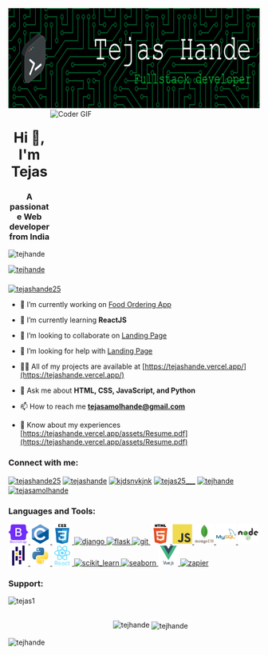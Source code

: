 <img align="centre" src="GithubHeaderImage.png" alt="Coder GIF" height="200" width="100%">
<img align="right" src="https://cdn.dribbble.com/users/2131993/screenshots/4948736/thoughtworks-gif_dribbble.gif" alt="Coder GIF" width="420" height="350">
<h1 align="center">Hi 👋, I'm Tejas</h1>
<h3 align="center">A passionate Web developer from India</h3>

<p align="left"> <img src="https://komarev.com/ghpvc/?username=tejhande&label=Profile%20views&color=0e75b6&style=flat" alt="tejhande" /> </p>

<p align="left"> <a href="https://github.com/ryo-ma/github-profile-trophy"><img src="https://github-profile-trophy.vercel.app/?username=tejhande" alt="tejhande" /></a> </p>

<p align="left"> <a href="https://twitter.com/tejashande25" target="blank"><img src="https://img.shields.io/twitter/follow/tejashande25?logo=twitter&style=for-the-badge" alt="tejashande25" /></a> </p>

- 🔭 I’m currently working on [Food Ordering App](https://windspeed.vercel.app/)

- 🌱 I’m currently learning **ReactJS**

- 👯 I’m looking to collaborate on [Landing Page](https://marsstrong.vercel.app/)

- 🤝 I’m looking for help with [Landing Page](https://marsstrong.vercel.app/)

- 👨‍💻 All of my projects are available at [https://tejashande.vercel.app/](https://tejashande.vercel.app/)

- 💬 Ask me about **HTML, CSS, JavaScript, and Python**

- 📫 How to reach me **tejasamolhande@gmail.com**

- 📄 Know about my experiences [https://tejashande.vercel.app/assets/Resume.pdf](https://tejashande.vercel.app/assets/Resume.pdf)

<h3 align="left">Connect with me:</h3>
<p align="left">
<a href="https://twitter.com/tejashande25" target="blank"><img align="center" src="https://raw.githubusercontent.com/rahuldkjain/github-profile-readme-generator/master/src/images/icons/Social/twitter.svg" alt="tejashande25" height="30" width="40" /></a>
<a href="https://linkedin.com/in/tejashande" target="blank"><img align="center" src="https://raw.githubusercontent.com/rahuldkjain/github-profile-readme-generator/master/src/images/icons/Social/linked-in-alt.svg" alt="tejashande" height="30" width="40" /></a>
<a href="https://kaggle.com/kjdsnvkjnk" target="blank"><img align="center" src="https://raw.githubusercontent.com/rahuldkjain/github-profile-readme-generator/master/src/images/icons/Social/kaggle.svg" alt="kjdsnvkjnk" height="30" width="40" /></a>
<a href="https://instagram.com/tejas25___" target="blank"><img align="center" src="https://raw.githubusercontent.com/rahuldkjain/github-profile-readme-generator/master/src/images/icons/Social/instagram.svg" alt="tejas25___" height="30" width="40" /></a>
<a href="https://www.codechef.com/users/tejhande" target="blank"><img align="center" src="https://cdn.jsdelivr.net/npm/simple-icons@3.1.0/icons/codechef.svg" alt="tejhande" height="30" width="40" /></a>
<a href="https://www.hackerrank.com/tejasamolhande" target="blank"><img align="center" src="https://raw.githubusercontent.com/rahuldkjain/github-profile-readme-generator/master/src/images/icons/Social/hackerrank.svg" alt="tejasamolhande" height="30" width="40" /></a>
</p>

<h3 align="left">Languages and Tools:</h3>
<p align="left"> <a href="https://getbootstrap.com" target="_blank" rel="noreferrer"> <img src="https://raw.githubusercontent.com/devicons/devicon/master/icons/bootstrap/bootstrap-plain-wordmark.svg" alt="bootstrap" width="40" height="40"/> </a> <a href="https://www.cprogramming.com/" target="_blank" rel="noreferrer"> <img src="https://raw.githubusercontent.com/devicons/devicon/master/icons/c/c-original.svg" alt="c" width="40" height="40"/> </a> <a href="https://www.w3schools.com/css/" target="_blank" rel="noreferrer"> <img src="https://raw.githubusercontent.com/devicons/devicon/master/icons/css3/css3-original-wordmark.svg" alt="css3" width="40" height="40"/> </a> <a href="https://www.djangoproject.com/" target="_blank" rel="noreferrer"> <img src="https://cdn.worldvectorlogo.com/logos/django.svg" alt="django" width="40" height="40"/> </a> <a href="https://flask.palletsprojects.com/" target="_blank" rel="noreferrer"> <img src="https://www.vectorlogo.zone/logos/pocoo_flask/pocoo_flask-icon.svg" alt="flask" width="40" height="40"/> </a> <a href="https://git-scm.com/" target="_blank" rel="noreferrer"> <img src="https://www.vectorlogo.zone/logos/git-scm/git-scm-icon.svg" alt="git" width="40" height="40"/> </a> <a href="https://www.w3.org/html/" target="_blank" rel="noreferrer"> <img src="https://raw.githubusercontent.com/devicons/devicon/master/icons/html5/html5-original-wordmark.svg" alt="html5" width="40" height="40"/> </a> <a href="https://developer.mozilla.org/en-US/docs/Web/JavaScript" target="_blank" rel="noreferrer"> <img src="https://raw.githubusercontent.com/devicons/devicon/master/icons/javascript/javascript-original.svg" alt="javascript" width="40" height="40"/> </a> <a href="https://www.mongodb.com/" target="_blank" rel="noreferrer"> <img src="https://raw.githubusercontent.com/devicons/devicon/master/icons/mongodb/mongodb-original-wordmark.svg" alt="mongodb" width="40" height="40"/> </a> <a href="https://www.mysql.com/" target="_blank" rel="noreferrer"> <img src="https://raw.githubusercontent.com/devicons/devicon/master/icons/mysql/mysql-original-wordmark.svg" alt="mysql" width="40" height="40"/> </a> <a href="https://nodejs.org" target="_blank" rel="noreferrer"> <img src="https://raw.githubusercontent.com/devicons/devicon/master/icons/nodejs/nodejs-original-wordmark.svg" alt="nodejs" width="40" height="40"/> </a> <a href="https://pandas.pydata.org/" target="_blank" rel="noreferrer"> <img src="https://raw.githubusercontent.com/devicons/devicon/2ae2a900d2f041da66e950e4d48052658d850630/icons/pandas/pandas-original.svg" alt="pandas" width="40" height="40"/> </a> <a href="https://www.python.org" target="_blank" rel="noreferrer"> <img src="https://raw.githubusercontent.com/devicons/devicon/master/icons/python/python-original.svg" alt="python" width="40" height="40"/> </a> <a href="https://reactjs.org/" target="_blank" rel="noreferrer"> <img src="https://raw.githubusercontent.com/devicons/devicon/master/icons/react/react-original-wordmark.svg" alt="react" width="40" height="40"/> </a> <a href="https://scikit-learn.org/" target="_blank" rel="noreferrer"> <img src="https://upload.wikimedia.org/wikipedia/commons/0/05/Scikit_learn_logo_small.svg" alt="scikit_learn" width="40" height="40"/> </a> <a href="https://seaborn.pydata.org/" target="_blank" rel="noreferrer"> <img src="https://seaborn.pydata.org/_images/logo-mark-lightbg.svg" alt="seaborn" width="40" height="40"/> </a> <a href="https://vuejs.org/" target="_blank" rel="noreferrer"> <img src="https://raw.githubusercontent.com/devicons/devicon/master/icons/vuejs/vuejs-original-wordmark.svg" alt="vuejs" width="40" height="40"/> </a> <a href="https://zapier.com" target="_blank" rel="noreferrer"> <img src="https://www.vectorlogo.zone/logos/zapier/zapier-icon.svg" alt="zapier" width="40" height="40"/> </a> </p>

<h3 align="left">Support:</h3>
<p><a href="https://www.buymeacoffee.com/tejas1"> <img align="left" src="https://cdn.buymeacoffee.com/buttons/v2/default-yellow.png" height="50" width="210" alt="tejas1" /></a></p><br><br>

<p><img align="left" src="https://github-readme-stats.vercel.app/api/top-langs?username=tejhande&show_icons=true&locale=en&layout=compact" alt="tejhande" /></p>

<p>&nbsp;<img align="center" src="https://github-readme-stats.vercel.app/api?username=tejhande&show_icons=true&locale=en" alt="tejhande" /></p>

<p><img align="center" src="https://github-readme-streak-stats.herokuapp.com/?user=tejhande&" alt="tejhande" /></p>
